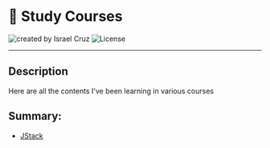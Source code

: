 # 📖 Study Courses 

<div>
    <img alt="created by Israel Cruz" src="https://img.shields.io/badge/created%20by-Israel Cruz-%23f08700">
    <img alt="License" src="https://img.shields.io/badge/license-MIT-%23f08700">
</div>

---

## Description

<p>Here are all the contents I've been learning in various courses</p>

## Summary:

- [JStack](https://github.com/israelcruzz/study-courses/tree/main/jstack)
